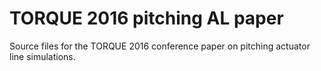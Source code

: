 # TORQUE 2016 pitching AL paper

Source files for the TORQUE 2016 conference paper on pitching actuator line simulations.
